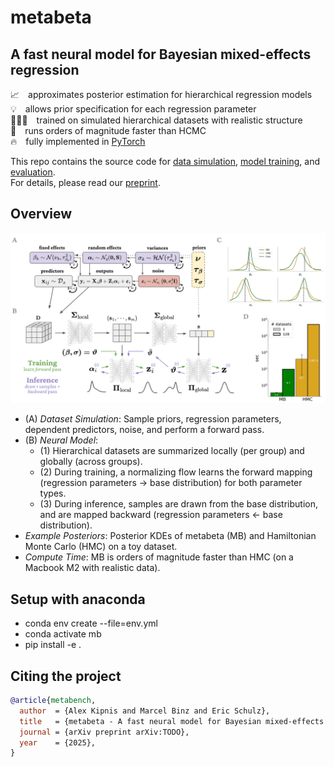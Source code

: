 # metabeta
## A fast neural model for Bayesian mixed-effects regression
📈 approximates posterior estimation for hierarchical regression models\
💡 allows prior specification for each regression parameter\
👨🏻‍🏫 trained on simulated hierarchical datasets with realistic structure\
🚀 runs orders of magnitude faster than HCMC\
🔥 fully implemented in [PyTorch](https://pytorch.org/)

This repo contains the source code for [data simulation](metabeta/data), [model training](metabeta/models), and [evaluation](metabeta/evaluation).\
For details, please read our [preprint](TODO).

## Overview
<img src="https://github.com/adkipnis/metabeta/blob/main/figures/overview.png" width="750" />

- (A) _Dataset Simulation_: Sample priors, regression parameters, dependent predictors, noise, and perform a forward pass.
- (B) _Neural Model_:
  - (1) Hierarchical datasets are summarized locally (per group) and globally (across groups).
  - (2) During training, a normalizing flow learns the forward mapping (regression parameters → base distribution) for both parameter types.
  - (3) During inference, samples are drawn from the base distribution, and are mapped backward (regression parameters ← base distribution).
- _Example Posteriors_: Posterior KDEs of metabeta (MB) and Hamiltonian Monte Carlo (HMC) on a toy dataset.
- _Compute Time_: MB is orders of magnitude faster than HMC (on a Macbook M2 with realistic data).

## Setup with anaconda
- conda env create --file=env.yml
- conda activate mb
- pip install -e .

## Citing the project

```bibtex
@article{metabench,
  author  = {Alex Kipnis and Marcel Binz and Eric Schulz},
  title   = {metabeta - A fast neural model for Bayesian mixed-effects regression},
  journal = {arXiv preprint arXiv:TODO},
  year    = {2025},
}
```
